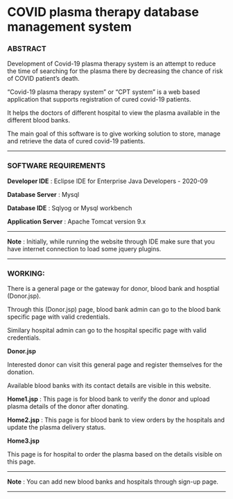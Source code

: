 # COVID plasma therapy database management system

### ABSTRACT

Development of Covid-19 plasma therapy system is an attempt to reduce the time of searching for the plasma there by decreasing the chance of risk of COVID patient’s death.

“Covid-19 plasma therapy system” or “CPT system” is a web based application that supports registration of cured covid-19 patients.

It helps the doctors of different hospital to view the plasma available in the different blood banks.

The main goal of this software is to give working solution to store, manage and retrieve the data of cured covid-19 patients.

---

### SOFTWARE REQUIREMENTS

**Developer IDE** : Eclipse IDE for Enterprise Java Developers - 2020-09

**Database Server** : Mysql

**Database IDE** : Sqlyog or Mysql workbench

**Application Server** : Apache Tomcat version 9.x

***

**Note** : Initially, while running the website through IDE make sure that you have internet connection to load some jquery plugins.

---

### WORKING:

There is a general page or the gateway for donor, blood bank and hosptial (Donor.jsp).

Through this (Donor.jsp) page, blood bank admin can go to the blood bank specific page with valid credentials.

Similary hospital admin can go to the hospital specific page with valid credentials.

**Donor.jsp**

Interested donor can visit this general page and register themselves for the donation.

Available blood banks with its contact details are visible in this website.

**Home1.jsp** : This page is for blood bank to verify the donor and upload plasma details of the donor after donating.

**Home2.jsp** : This page is for blood bank to view orders by the hospitals and update the plasma delivery status.

**Home3.jsp**

This page is for hospital to order the plasma based on the details visible on this page.

---

**Note** : You can add new blood banks and hospitals through sign-up page.

---
